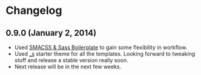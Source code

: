 # Changelog

## 0.9.0 (January 2, 2014)

* Used [SMACSS & Sass Boilerplate](https://github.com/luzlol/smacss-sass-boilerplate) to gain some flexibility in workflow.
* Used [_s](http://underscores.me) starter theme for all the templates. Looking forward to tweaking stuff and release a stable version really soon.
* Next release will be in the next few weeks.